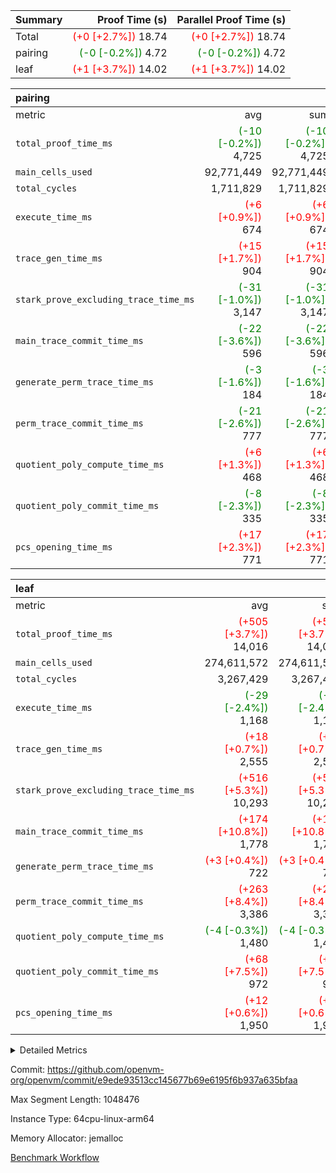 | Summary | Proof Time (s) | Parallel Proof Time (s) |
|:---|---:|---:|
| Total | <span style='color: red'>(+0 [+2.7%])</span> 18.74 | <span style='color: red'>(+0 [+2.7%])</span> 18.74 |
| pairing | <span style='color: green'>(-0 [-0.2%])</span> 4.72 | <span style='color: green'>(-0 [-0.2%])</span> 4.72 |
| leaf | <span style='color: red'>(+1 [+3.7%])</span> 14.02 | <span style='color: red'>(+1 [+3.7%])</span> 14.02 |


| pairing |||||
|:---|---:|---:|---:|---:|
|metric|avg|sum|max|min|
| `total_proof_time_ms ` | <span style='color: green'>(-10 [-0.2%])</span> 4,725 | <span style='color: green'>(-10 [-0.2%])</span> 4,725 | <span style='color: green'>(-10 [-0.2%])</span> 4,725 | <span style='color: green'>(-10 [-0.2%])</span> 4,725 |
| `main_cells_used     ` |  92,771,449 |  92,771,449 |  92,771,449 |  92,771,449 |
| `total_cycles        ` |  1,711,829 |  1,711,829 |  1,711,829 |  1,711,829 |
| `execute_time_ms     ` | <span style='color: red'>(+6 [+0.9%])</span> 674 | <span style='color: red'>(+6 [+0.9%])</span> 674 | <span style='color: red'>(+6 [+0.9%])</span> 674 | <span style='color: red'>(+6 [+0.9%])</span> 674 |
| `trace_gen_time_ms   ` | <span style='color: red'>(+15 [+1.7%])</span> 904 | <span style='color: red'>(+15 [+1.7%])</span> 904 | <span style='color: red'>(+15 [+1.7%])</span> 904 | <span style='color: red'>(+15 [+1.7%])</span> 904 |
| `stark_prove_excluding_trace_time_ms` | <span style='color: green'>(-31 [-1.0%])</span> 3,147 | <span style='color: green'>(-31 [-1.0%])</span> 3,147 | <span style='color: green'>(-31 [-1.0%])</span> 3,147 | <span style='color: green'>(-31 [-1.0%])</span> 3,147 |
| `main_trace_commit_time_ms` | <span style='color: green'>(-22 [-3.6%])</span> 596 | <span style='color: green'>(-22 [-3.6%])</span> 596 | <span style='color: green'>(-22 [-3.6%])</span> 596 | <span style='color: green'>(-22 [-3.6%])</span> 596 |
| `generate_perm_trace_time_ms` | <span style='color: green'>(-3 [-1.6%])</span> 184 | <span style='color: green'>(-3 [-1.6%])</span> 184 | <span style='color: green'>(-3 [-1.6%])</span> 184 | <span style='color: green'>(-3 [-1.6%])</span> 184 |
| `perm_trace_commit_time_ms` | <span style='color: green'>(-21 [-2.6%])</span> 777 | <span style='color: green'>(-21 [-2.6%])</span> 777 | <span style='color: green'>(-21 [-2.6%])</span> 777 | <span style='color: green'>(-21 [-2.6%])</span> 777 |
| `quotient_poly_compute_time_ms` | <span style='color: red'>(+6 [+1.3%])</span> 468 | <span style='color: red'>(+6 [+1.3%])</span> 468 | <span style='color: red'>(+6 [+1.3%])</span> 468 | <span style='color: red'>(+6 [+1.3%])</span> 468 |
| `quotient_poly_commit_time_ms` | <span style='color: green'>(-8 [-2.3%])</span> 335 | <span style='color: green'>(-8 [-2.3%])</span> 335 | <span style='color: green'>(-8 [-2.3%])</span> 335 | <span style='color: green'>(-8 [-2.3%])</span> 335 |
| `pcs_opening_time_ms ` | <span style='color: red'>(+17 [+2.3%])</span> 771 | <span style='color: red'>(+17 [+2.3%])</span> 771 | <span style='color: red'>(+17 [+2.3%])</span> 771 | <span style='color: red'>(+17 [+2.3%])</span> 771 |

| leaf |||||
|:---|---:|---:|---:|---:|
|metric|avg|sum|max|min|
| `total_proof_time_ms ` | <span style='color: red'>(+505 [+3.7%])</span> 14,016 | <span style='color: red'>(+505 [+3.7%])</span> 14,016 | <span style='color: red'>(+505 [+3.7%])</span> 14,016 | <span style='color: red'>(+505 [+3.7%])</span> 14,016 |
| `main_cells_used     ` |  274,611,572 |  274,611,572 |  274,611,572 |  274,611,572 |
| `total_cycles        ` |  3,267,429 |  3,267,429 |  3,267,429 |  3,267,429 |
| `execute_time_ms     ` | <span style='color: green'>(-29 [-2.4%])</span> 1,168 | <span style='color: green'>(-29 [-2.4%])</span> 1,168 | <span style='color: green'>(-29 [-2.4%])</span> 1,168 | <span style='color: green'>(-29 [-2.4%])</span> 1,168 |
| `trace_gen_time_ms   ` | <span style='color: red'>(+18 [+0.7%])</span> 2,555 | <span style='color: red'>(+18 [+0.7%])</span> 2,555 | <span style='color: red'>(+18 [+0.7%])</span> 2,555 | <span style='color: red'>(+18 [+0.7%])</span> 2,555 |
| `stark_prove_excluding_trace_time_ms` | <span style='color: red'>(+516 [+5.3%])</span> 10,293 | <span style='color: red'>(+516 [+5.3%])</span> 10,293 | <span style='color: red'>(+516 [+5.3%])</span> 10,293 | <span style='color: red'>(+516 [+5.3%])</span> 10,293 |
| `main_trace_commit_time_ms` | <span style='color: red'>(+174 [+10.8%])</span> 1,778 | <span style='color: red'>(+174 [+10.8%])</span> 1,778 | <span style='color: red'>(+174 [+10.8%])</span> 1,778 | <span style='color: red'>(+174 [+10.8%])</span> 1,778 |
| `generate_perm_trace_time_ms` | <span style='color: red'>(+3 [+0.4%])</span> 722 | <span style='color: red'>(+3 [+0.4%])</span> 722 | <span style='color: red'>(+3 [+0.4%])</span> 722 | <span style='color: red'>(+3 [+0.4%])</span> 722 |
| `perm_trace_commit_time_ms` | <span style='color: red'>(+263 [+8.4%])</span> 3,386 | <span style='color: red'>(+263 [+8.4%])</span> 3,386 | <span style='color: red'>(+263 [+8.4%])</span> 3,386 | <span style='color: red'>(+263 [+8.4%])</span> 3,386 |
| `quotient_poly_compute_time_ms` | <span style='color: green'>(-4 [-0.3%])</span> 1,480 | <span style='color: green'>(-4 [-0.3%])</span> 1,480 | <span style='color: green'>(-4 [-0.3%])</span> 1,480 | <span style='color: green'>(-4 [-0.3%])</span> 1,480 |
| `quotient_poly_commit_time_ms` | <span style='color: red'>(+68 [+7.5%])</span> 972 | <span style='color: red'>(+68 [+7.5%])</span> 972 | <span style='color: red'>(+68 [+7.5%])</span> 972 | <span style='color: red'>(+68 [+7.5%])</span> 972 |
| `pcs_opening_time_ms ` | <span style='color: red'>(+12 [+0.6%])</span> 1,950 | <span style='color: red'>(+12 [+0.6%])</span> 1,950 | <span style='color: red'>(+12 [+0.6%])</span> 1,950 | <span style='color: red'>(+12 [+0.6%])</span> 1,950 |



<details>
<summary>Detailed Metrics</summary>

| group | num_segments | keygen_time_ms | commit_exe_time_ms |
| --- | --- | --- | --- |
| pairing | 1 | 1,093 | 7 | 

| group | air_name | quotient_deg | interactions | constraints |
| --- | --- | --- | --- | --- |
| leaf | AccessAdapterAir<2> | 2 | 5 | 12 | 
| leaf | AccessAdapterAir<4> | 2 | 5 | 12 | 
| leaf | AccessAdapterAir<8> | 2 | 5 | 12 | 
| leaf | FriReducedOpeningAir | 2 | 39 | 71 | 
| leaf | JalRangeCheckAir | 2 | 9 | 14 | 
| leaf | NativePoseidon2Air<BabyBearParameters>, 1> | 2 | 136 | 572 | 
| leaf | PhantomAir | 2 | 3 | 5 | 
| leaf | ProgramAir | 1 | 1 | 4 | 
| leaf | VariableRangeCheckerAir | 1 | 1 | 4 | 
| leaf | VmAirWrapper<AluNativeAdapterAir, FieldArithmeticCoreAir> | 2 | 15 | 27 | 
| leaf | VmAirWrapper<BranchNativeAdapterAir, BranchEqualCoreAir<1> | 2 | 11 | 25 | 
| leaf | VmAirWrapper<NativeAdapterAir<2, 0>, PublicValuesCoreAir> | 2 | 11 | 30 | 
| leaf | VmAirWrapper<NativeLoadStoreAdapterAir<1>, NativeLoadStoreCoreAir<1> | 2 | 15 | 20 | 
| leaf | VmAirWrapper<NativeLoadStoreAdapterAir<4>, NativeLoadStoreCoreAir<4> | 2 | 15 | 20 | 
| leaf | VmAirWrapper<NativeVectorizedAdapterAir<4>, FieldExtensionCoreAir> | 2 | 15 | 27 | 
| leaf | VmConnectorAir | 2 | 5 | 11 | 
| leaf | VolatileBoundaryAir | 2 | 7 | 19 | 
| pairing | AccessAdapterAir<16> | 2 | 5 | 12 | 
| pairing | AccessAdapterAir<2> | 2 | 5 | 12 | 
| pairing | AccessAdapterAir<32> | 2 | 5 | 12 | 
| pairing | AccessAdapterAir<4> | 2 | 5 | 12 | 
| pairing | AccessAdapterAir<8> | 2 | 5 | 12 | 
| pairing | BitwiseOperationLookupAir<8> | 2 | 2 | 4 | 
| pairing | KeccakVmAir | 2 | 321 | 4,513 | 
| pairing | MemoryMerkleAir<8> | 2 | 4 | 39 | 
| pairing | PersistentBoundaryAir<8> | 2 | 3 | 7 | 
| pairing | PhantomAir | 2 | 3 | 5 | 
| pairing | Poseidon2PeripheryAir<BabyBearParameters>, 1> | 2 | 1 | 286 | 
| pairing | ProgramAir | 1 | 1 | 4 | 
| pairing | RangeTupleCheckerAir<2> | 1 | 1 | 4 | 
| pairing | Rv32HintStoreAir | 2 | 18 | 28 | 
| pairing | VariableRangeCheckerAir | 1 | 1 | 4 | 
| pairing | VmAirWrapper<Rv32BaseAluAdapterAir, BaseAluCoreAir<4, 8> | 2 | 20 | 37 | 
| pairing | VmAirWrapper<Rv32BaseAluAdapterAir, LessThanCoreAir<4, 8> | 2 | 18 | 40 | 
| pairing | VmAirWrapper<Rv32BaseAluAdapterAir, ShiftCoreAir<4, 8> | 2 | 24 | 91 | 
| pairing | VmAirWrapper<Rv32BranchAdapterAir, BranchEqualCoreAir<4> | 2 | 11 | 20 | 
| pairing | VmAirWrapper<Rv32BranchAdapterAir, BranchLessThanCoreAir<4, 8> | 2 | 13 | 35 | 
| pairing | VmAirWrapper<Rv32CondRdWriteAdapterAir, Rv32JalLuiCoreAir> | 2 | 10 | 18 | 
| pairing | VmAirWrapper<Rv32IsEqualModAdapterAir<2, 1, 32, 32>, ModularIsEqualCoreAir<32, 4, 8> | 2 | 25 | 225 | 
| pairing | VmAirWrapper<Rv32JalrAdapterAir, Rv32JalrCoreAir> | 2 | 16 | 20 | 
| pairing | VmAirWrapper<Rv32LoadStoreAdapterAir, LoadSignExtendCoreAir<4, 8> | 2 | 18 | 33 | 
| pairing | VmAirWrapper<Rv32LoadStoreAdapterAir, LoadStoreCoreAir<4> | 2 | 17 | 40 | 
| pairing | VmAirWrapper<Rv32MultAdapterAir, DivRemCoreAir<4, 8> | 2 | 25 | 84 | 
| pairing | VmAirWrapper<Rv32MultAdapterAir, MulHCoreAir<4, 8> | 2 | 24 | 31 | 
| pairing | VmAirWrapper<Rv32MultAdapterAir, MultiplicationCoreAir<4, 8> | 2 | 19 | 19 | 
| pairing | VmAirWrapper<Rv32RdWriteAdapterAir, Rv32AuipcCoreAir> | 2 | 12 | 14 | 
| pairing | VmAirWrapper<Rv32VecHeapAdapterAir<1, 2, 2, 32, 32>, FieldExpressionCoreAir> | 2 | 415 | 480 | 
| pairing | VmAirWrapper<Rv32VecHeapAdapterAir<2, 1, 1, 32, 32>, FieldExpressionCoreAir> | 2 | 158 | 190 | 
| pairing | VmAirWrapper<Rv32VecHeapAdapterAir<2, 2, 2, 32, 32>, FieldExpressionCoreAir> | 2 | 428 | 457 | 
| pairing | VmConnectorAir | 2 | 5 | 11 | 

| group | air_name | idx | rows | prep_cols | perm_cols | main_cols | cells |
| --- | --- | --- | --- | --- | --- | --- | --- |
| leaf | AccessAdapterAir<2> | 0 | 2,097,152 |  | 16 | 11 | 56,623,104 | 
| leaf | AccessAdapterAir<4> | 0 | 1,048,576 |  | 16 | 13 | 30,408,704 | 
| leaf | AccessAdapterAir<8> | 0 | 32,768 |  | 16 | 17 | 1,081,344 | 
| leaf | FriReducedOpeningAir | 0 | 4,194,304 |  | 84 | 27 | 465,567,744 | 
| leaf | JalRangeCheckAir | 0 | 65,536 |  | 28 | 12 | 2,621,440 | 
| leaf | NativePoseidon2Air<BabyBearParameters>, 1> | 0 | 262,144 |  | 312 | 398 | 186,122,240 | 
| leaf | PhantomAir | 0 | 32,768 |  | 12 | 6 | 589,824 | 
| leaf | ProgramAir | 0 | 1,048,576 |  | 8 | 10 | 18,874,368 | 
| leaf | VariableRangeCheckerAir | 0 | 262,144 | 2 | 8 | 1 | 2,359,296 | 
| leaf | VmAirWrapper<AluNativeAdapterAir, FieldArithmeticCoreAir> | 0 | 2,097,152 |  | 36 | 29 | 136,314,880 | 
| leaf | VmAirWrapper<BranchNativeAdapterAir, BranchEqualCoreAir<1> | 0 | 524,288 |  | 28 | 23 | 26,738,688 | 
| leaf | VmAirWrapper<NativeAdapterAir<2, 0>, PublicValuesCoreAir> | 0 | 64 |  | 28 | 27 | 3,520 | 
| leaf | VmAirWrapper<NativeLoadStoreAdapterAir<1>, NativeLoadStoreCoreAir<1> | 0 | 1,048,576 |  | 40 | 21 | 63,963,136 | 
| leaf | VmAirWrapper<NativeLoadStoreAdapterAir<4>, NativeLoadStoreCoreAir<4> | 0 | 262,144 |  | 40 | 27 | 17,563,648 | 
| leaf | VmAirWrapper<NativeVectorizedAdapterAir<4>, FieldExtensionCoreAir> | 0 | 524,288 |  | 36 | 38 | 38,797,312 | 
| leaf | VmConnectorAir | 0 | 2 | 1 | 16 | 5 | 42 | 
| leaf | VolatileBoundaryAir | 0 | 1,048,576 |  | 20 | 12 | 33,554,432 | 

| group | air_name | segment | rows | prep_cols | perm_cols | main_cols | cells |
| --- | --- | --- | --- | --- | --- | --- | --- |
| pairing | AccessAdapterAir<16> | 0 | 262,144 |  | 16 | 25 | 10,747,904 | 
| pairing | AccessAdapterAir<32> | 0 | 131,072 |  | 16 | 41 | 7,471,104 | 
| pairing | AccessAdapterAir<4> | 0 | 64 |  | 16 | 13 | 1,856 | 
| pairing | AccessAdapterAir<8> | 0 | 524,288 |  | 16 | 17 | 17,301,504 | 
| pairing | BitwiseOperationLookupAir<8> | 0 | 65,536 | 3 | 8 | 2 | 655,360 | 
| pairing | KeccakVmAir | 0 | 1 |  | 1,056 | 3,163 | 4,219 | 
| pairing | MemoryMerkleAir<8> | 0 | 32,768 |  | 16 | 32 | 1,572,864 | 
| pairing | PersistentBoundaryAir<8> | 0 | 32,768 |  | 12 | 20 | 1,048,576 | 
| pairing | PhantomAir | 0 | 1 |  | 12 | 6 | 18 | 
| pairing | Poseidon2PeripheryAir<BabyBearParameters>, 1> | 0 | 32,768 |  | 8 | 300 | 10,092,544 | 
| pairing | ProgramAir | 0 | 16,384 |  | 8 | 10 | 294,912 | 
| pairing | RangeTupleCheckerAir<2> | 0 | 524,288 | 2 | 8 | 1 | 4,718,592 | 
| pairing | Rv32HintStoreAir | 0 | 256 |  | 44 | 32 | 19,456 | 
| pairing | VariableRangeCheckerAir | 0 | 262,144 | 2 | 8 | 1 | 2,359,296 | 
| pairing | VmAirWrapper<Rv32BaseAluAdapterAir, BaseAluCoreAir<4, 8> | 0 | 1,048,576 |  | 52 | 36 | 92,274,688 | 
| pairing | VmAirWrapper<Rv32BaseAluAdapterAir, LessThanCoreAir<4, 8> | 0 | 65,536 |  | 40 | 37 | 5,046,272 | 
| pairing | VmAirWrapper<Rv32BaseAluAdapterAir, ShiftCoreAir<4, 8> | 0 | 2,048 |  | 52 | 53 | 215,040 | 
| pairing | VmAirWrapper<Rv32BranchAdapterAir, BranchEqualCoreAir<4> | 0 | 131,072 |  | 28 | 26 | 7,077,888 | 
| pairing | VmAirWrapper<Rv32BranchAdapterAir, BranchLessThanCoreAir<4, 8> | 0 | 131,072 |  | 32 | 32 | 8,388,608 | 
| pairing | VmAirWrapper<Rv32CondRdWriteAdapterAir, Rv32JalLuiCoreAir> | 0 | 4,096 |  | 28 | 18 | 188,416 | 
| pairing | VmAirWrapper<Rv32IsEqualModAdapterAir<2, 1, 32, 32>, ModularIsEqualCoreAir<32, 4, 8> | 0 | 32 |  | 56 | 166 | 7,104 | 
| pairing | VmAirWrapper<Rv32JalrAdapterAir, Rv32JalrCoreAir> | 0 | 65,536 |  | 36 | 28 | 4,194,304 | 
| pairing | VmAirWrapper<Rv32LoadStoreAdapterAir, LoadStoreCoreAir<4> | 0 | 1,048,576 |  | 52 | 41 | 97,517,568 | 
| pairing | VmAirWrapper<Rv32MultAdapterAir, MulHCoreAir<4, 8> | 0 | 256 |  | 72 | 39 | 28,416 | 
| pairing | VmAirWrapper<Rv32MultAdapterAir, MultiplicationCoreAir<4, 8> | 0 | 512 |  | 52 | 31 | 42,496 | 
| pairing | VmAirWrapper<Rv32RdWriteAdapterAir, Rv32AuipcCoreAir> | 0 | 32,768 |  | 28 | 20 | 1,572,864 | 
| pairing | VmAirWrapper<Rv32VecHeapAdapterAir<1, 2, 2, 32, 32>, FieldExpressionCoreAir> | 0 | 1 |  | 836 | 547 | 1,383 | 
| pairing | VmAirWrapper<Rv32VecHeapAdapterAir<2, 1, 1, 32, 32>, FieldExpressionCoreAir> | 0 | 1,024 |  | 320 | 263 | 596,992 | 
| pairing | VmAirWrapper<Rv32VecHeapAdapterAir<2, 2, 2, 32, 32>, FieldExpressionCoreAir> | 0 | 16,384 |  | 860 | 625 | 18,038,784 | 
| pairing | VmConnectorAir | 0 | 2 | 1 | 16 | 5 | 42 | 

| group | idx | trace_gen_time_ms | total_proof_time_ms | total_cycles | total_cells | stark_prove_excluding_trace_time_ms | quotient_poly_compute_time_ms | quotient_poly_commit_time_ms | perm_trace_commit_time_ms | pcs_opening_time_ms | main_trace_commit_time_ms | main_cells_used | generate_perm_trace_time_ms | execute_time_ms |
| --- | --- | --- | --- | --- | --- | --- | --- | --- | --- | --- | --- | --- | --- | --- |
| leaf | 0 | 2,555 | 14,016 | 3,267,429 | 1,081,183,722 | 10,293 | 1,480 | 972 | 3,386 | 1,950 | 1,778 | 274,611,572 | 722 | 1,168 | 

| group | idx | trace_height_constraint | weighted_sum | threshold |
| --- | --- | --- | --- | --- |
| leaf | 0 | 0 | 18,546,820 | 2,013,265,921 | 
| leaf | 0 | 1 | 129,728,768 | 2,013,265,921 | 
| leaf | 0 | 2 | 9,273,410 | 2,013,265,921 | 
| leaf | 0 | 3 | 129,827,076 | 2,013,265,921 | 
| leaf | 0 | 4 | 524,288 | 2,013,265,921 | 
| leaf | 0 | 5 | 289,211,082 | 2,013,265,921 | 

| group | segment | trace_gen_time_ms | total_proof_time_ms | total_cycles | total_cells | stark_prove_excluding_trace_time_ms | quotient_poly_compute_time_ms | quotient_poly_commit_time_ms | perm_trace_commit_time_ms | pcs_opening_time_ms | main_trace_commit_time_ms | main_cells_used | generate_perm_trace_time_ms | execute_time_ms |
| --- | --- | --- | --- | --- | --- | --- | --- | --- | --- | --- | --- | --- | --- | --- |
| pairing | 0 | 904 | 4,725 | 1,711,829 | 297,380,439 | 3,147 | 468 | 335 | 777 | 771 | 596 | 92,771,449 | 184 | 674 | 

| group | segment | trace_height_constraint | weighted_sum | threshold |
| --- | --- | --- | --- | --- |
| pairing | 0 | 0 | 5,112,018 | 2,013,265,921 | 
| pairing | 0 | 1 | 17,620,378 | 2,013,265,921 | 
| pairing | 0 | 2 | 2,556,009 | 2,013,265,921 | 
| pairing | 0 | 3 | 24,468,838 | 2,013,265,921 | 
| pairing | 0 | 4 | 131,072 | 2,013,265,921 | 
| pairing | 0 | 5 | 65,536 | 2,013,265,921 | 
| pairing | 0 | 6 | 6,004,051 | 2,013,265,921 | 
| pairing | 0 | 7 | 4,096 | 2,013,265,921 | 
| pairing | 0 | 8 | 56,928,654 | 2,013,265,921 | 

</details>


Commit: https://github.com/openvm-org/openvm/commit/e9ede93513cc145677b69e6195f6b937a635bfaa

Max Segment Length: 1048476

Instance Type: 64cpu-linux-arm64

Memory Allocator: jemalloc

[Benchmark Workflow](https://github.com/openvm-org/openvm/actions/runs/14065625430)
